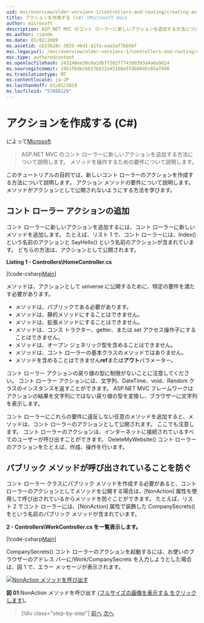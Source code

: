 ```yaml
---
uid: mvc/overview/older-versions-1/controllers-and-routing/creating-an-action-cs
title: アクションを作成する (c#) |Microsoft Docs
author: microsoft
description: ASP.NET MVC のコント ローラーに新しいアクションを追加する方法について説明します。 メソッドを操作するための要件について説明します。
ms.author: riande
ms.date: 03/02/2009
ms.assetid: cb33b28c-3025-4bd1-a1fa-eaa3af7bb56f
msc.legacyurl: /mvc/overview/older-versions-1/controllers-and-routing/creating-an-action-cs
msc.type: authoredcontent
ms.openlocfilehash: 243248ee30c6a2db7f102f7743d0393d4a6a9d24
ms.sourcegitcommit: 24b1f6decbb17bb22a45166e5fdb0845c65af498
ms.translationtype: MT
ms.contentlocale: ja-JP
ms.lasthandoff: 03/01/2019
ms.locfileid: "57056129"
---
```

<a name="creating-an-action-c"></a>アクションを作成する (C#)
====================
によって[Microsoft](https://github.com/microsoft)

> ASP.NET MVC のコント ローラーに新しいアクションを追加する方法について説明します。 メソッドを操作するための要件について説明します。


このチュートリアルの目的では、新しいコント ローラーのアクションを作成する方法について説明します。 アクション メソッドの要件について説明します。 メソッドがアクションとして公開されないようにする方法を学びます。

## <a name="adding-an-action-to-a-controller"></a>コント ローラー アクションの追加

コント ローラーに新しいアクションを追加するには、コント ローラーに新しいメソッドを追加します。 たとえば、リスト 1 で、コント ローラーには、Index() という名前のアクションと SayHello() という名前のアクションが含まれています。 どちらの方法は、アクションとして公開されます。

**Listing 1 - Controllers\HomeController.cs**

[!code-csharp[Main](creating-an-action-cs/samples/sample1.cs)]

メソッドは、アクションとして universe に公開するために、特定の要件を満たす必要があります。

- メソッドは、パブリックである必要があります。
- メソッドは、静的メソッドにすることはできません。
- メソッドは、拡張メソッドにすることはできません。
- メソッドは、コンス トラクター、getter、または set アクセス操作子にすることはできません。
- メソッドは、オープン ジェネリック型を含めることはできません。
- メソッドは、コント ローラーの基本クラスのメソッドではありません。
- メソッドを含めることはできません**ref**または**アウト**パラメーター。

コント ローラー アクションの戻り値の型に制限がないことに注意してください。 コント ローラー アクションには、文字列、DateTime、void、Random クラスのインスタンスを返すことができます。 ASP.NET MVC フレームワークはアクションの結果を文字列にではない戻り値の型を変換し、ブラウザーに文字列を表示します。

コント ローラーにこれらの要件に違反しない任意のメソッドを追加すると、メソッドは、コント ローラーのアクションとして公開されます。 ここでも注意します。 コント ローラーのアクションは、インターネットに接続されているすべてのユーザーが呼び出すことができます。 DeleteMyWebsite() コント ローラーのアクションをたとえば、作成、操作を行います。

## <a name="preventing-a-public-method-from-being-invoked"></a>パブリック メソッドが呼び出されていることを防ぐ

コント ローラー クラスにパブリック メソッドを作成する必要があると、コント ローラーのアクションとしてメソッドを公開する場合は、[NonAction] 属性を使用して呼び出されているからメソッドを防ぐことができます。 たとえば、リスト 2 でコント ローラーには、[NonAction] 属性で装飾した CompanySecrets() をという名前のパブリック メソッドが含まれています。

**2 - Controllers\WorkController.cs を一覧表示します。**

[!code-csharp[Main](creating-an-action-cs/samples/sample2.cs)]

CompanySecrets() コント ローラーのアクションを起動するには、お使いのブラウザーのアドレス バーに/Work/CompanySecrets を入力しようとした場合は、図 1 で、エラー メッセージが表示されます。


[![NonAction メソッドを呼び出す](creating-an-action-cs/_static/image1.jpg)](creating-an-action-cs/_static/image1.png)

**図 01**:NonAction メソッドを呼び出す ([フルサイズの画像を表示する をクリックします](creating-an-action-cs/_static/image2.png))。

> [!div class="step-by-step"]
> [前へ](creating-a-controller-cs.md)
> [次へ](asp-net-mvc-routing-overview-vb.md)
